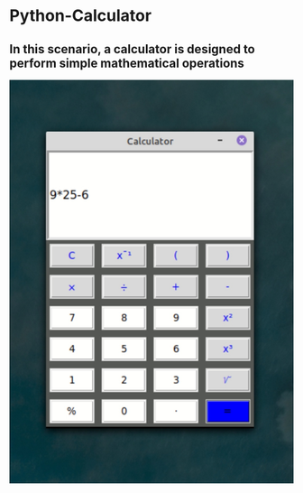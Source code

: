 # Python-Calculator
## In this scenario, a calculator is designed to perform simple mathematical operations   
![Imgage-1](calculator_1.jpg)
